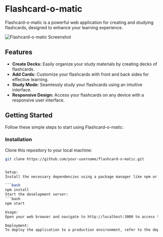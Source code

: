 # Flashcard-o-matic

Flashcard-o-matic is a powerful web application for creating and studying flashcards, designed to enhance your learning experience.

![Flashcard-o-matic Screenshot](./images/screenshot.png)

## Features

- **Create Decks:** Easily organize your study materials by creating decks of flashcards.
- **Add Cards:** Customize your flashcards with front and back sides for effective learning.
- **Study Mode:** Seamlessly study your flashcards using an intuitive interface.
- **Responsive Design:** Access your flashcards on any device with a responsive user interface.

## Getting Started

Follow these simple steps to start using Flashcard-o-matic:

### Installation

Clone this repository to your local machine:

```bash
git clone https://github.com/your-username/flashcard-o-matic.git


Setup:
Install the necessary dependencies using a package manager like npm or yarn:

```bash
npm install
Start the development server:
```bash
npm start

Usage:
Open your web browser and navigate to http://localhost:3000 to access the application.

Deployment:
To deploy the application to a production environment, refer to the deployment documentation for your chosen hosting platform.
